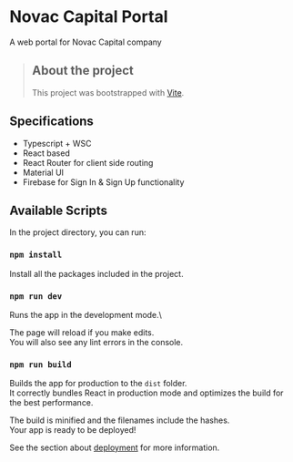 # Novac Capital Portal

A web portal for Novac Capital company

> ## About the project
> This project was bootstrapped with [Vite](https://vitejs.dev/guide/).

## Specifications
- Typescript + WSC
- React based
- React Router for client side routing
- Material UI
- Firebase for Sign In & Sign Up functionality

## Available Scripts

In the project directory, you can run:

### `npm install`

Install all the packages included in the project.

### `npm run dev`

Runs the app in the development mode.\

The page will reload if you make edits.\
You will also see any lint errors in the console.

### `npm run build`

Builds the app for production to the `dist` folder.\
It correctly bundles React in production mode and optimizes the build for the best performance.

The build is minified and the filenames include the hashes.\
Your app is ready to be deployed!

See the section about [deployment](https://vitejs.dev/guide/static-deploy.html) for more information.